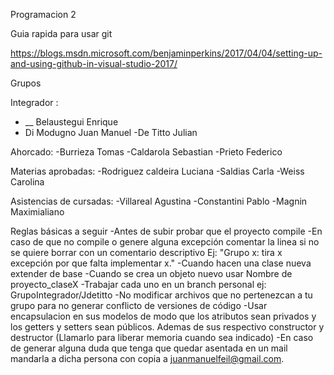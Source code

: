 Programacion 2

Guia rapida para usar git

https://blogs.msdn.microsoft.com/benjaminperkins/2017/04/04/setting-up-and-using-github-in-visual-studio-2017/

Grupos

Integrador : 
- __ Belaustegui Enrique
-  Di Modugno Juan Manuel
-De Titto Julian

Ahorcado: 
-Burrieza Tomas
-Caldarola Sebastian
-Prieto Federico

Materias aprobadas:
-Rodriguez caldeira Luciana
-Saldias Carla
-Weiss Carolina

Asistencias de cursadas:
-Villareal Agustina
-Constantini Pablo
-Magnin Maximialiano

Reglas básicas a seguir
-Antes de subir probar que el proyecto compile
-En caso de que no compile o genere alguna excepción comentar la linea si no se quiere borrar con un comentario descriptivo Ej: "Grupo x: tira x excepción por que falta implementar x." 
-Cuando hacen una clase nueva extender de base
-Cuando se crea un objeto nuevo usar Nombre de proyecto_claseX
-Trabajar cada uno en un branch personal ej: GrupoIntegrador/Jdetitto
-No modificar archivos que no pertenezcan a tu grupo para no generar conflicto de versiones de código
-Usar encapsulacion en sus modelos de modo que los atributos sean privados y los getters y setters sean públicos. Ademas de sus respectivo constructor y destructor (Llamarlo para liberar memoria cuando sea indicado)
-En caso de generar alguna duda que tenga que quedar asentada en un mail mandarla a dicha persona con copia a juanmanuelfeil@gmail.com.
